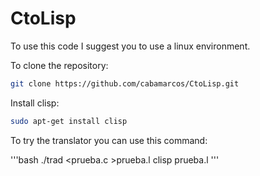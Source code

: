 # CtoLisp

To use this code I suggest you to use a linux environment.

To clone the repository:

```bash
git clone https://github.com/cabamarcos/CtoLisp.git
```

Install clisp:

```bash
sudo apt-get install clisp
```

To try the translator you can use this command:

'''bash
./trad <prueba.c >prueba.l
clisp prueba.l
'''
